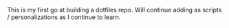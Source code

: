 This is my first go at building a dotfiles repo. Will continue adding as scripts / personalizations as I continue to learn.
